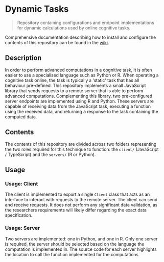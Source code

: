 # Dynamic Tasks

> Repository containing configurations and endpoint implementations for dynamic calculations used by online cognitive tasks.

Comprehensive documentation describing how to install and configure the contents of this repository can be found in the [wiki](https://github.com/Brain-Development-and-Disorders-Lab/template_task_dynamic/wiki).

## Description

In order to perform advanced computations in a cognitive task, it is often easier to use a specialised language such as Python or R. When operating a cognitive task online, the task is typically a 'static' task that has all behaviour pre-defined. This repository implements a small JavaScript library that sends requests to a remote server that is able to perform advanced computations. Complementing this library, two pre-configured server endpoints are implemented using R and Python. These servers are capable of receiving data from the JavaScript task, executing a function using the received data, and returning a response to the task containing the computed data.

## Contents

The contents of this repository are divided across two folders representing the two roles required for this technique to function: the `client/` (JavaScript / TypeScript) and the `servers/` (R or Python).

## Usage

### Usage: Client

The client is implemented to export a single `Client` class that acts as an interface to interact with requests to the remote server. The client can send and receive requests. It does not perform any significant data validation, as the researchers requirements will likely differ regarding the exact data specification.

### Usage: Server

Two servers are implemented: one in Python, and one in R. Only one server is required, the server should be selected based on the language the computation is implemented in. The source code for each server highlights the location to call the function implemented for the computations.
